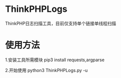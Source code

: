 # ThinkPHPLogs
ThinkPHP日志扫描工具，目前仅支持单个链接单线程扫描

# 使用方法
1.安装工具所需模块
pip3 install requests,argparse

2.开始使用
python3 ThinkPHPLogs.py -u <URL>
